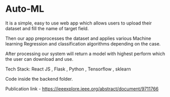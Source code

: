 # Auto-ML
It is a simple, easy to use web app which allows users to upload their dataset and fill the name of target field.

Then our app preprocesses the dataset and applies various Machine learning Regression and classification algorithms depending on the case.

After processing our system will return a model with highest perform which the user can download and use.

Tech Stack: React JS , Flask , Python , Tensorflow , sklearn

Code inside the backend folder.

Publication link - https://ieeexplore.ieee.org/abstract/document/9711766
